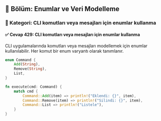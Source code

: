 ## 📘 Bölüm: Enumlar ve Veri Modelleme  
### 🔹 Kategori: CLI komutları veya mesajları için enumlar kullanma  
#### ✅ Cevap 429: CLI komutları veya mesajları için enumlar kullanma

CLI uygulamalarında komutları veya mesajları modellemek için enumlar kullanılabilir. Her komut bir enum varyantı olarak tanımlanır.

```rust
enum Command {
    Add(String),
    Remove(String),
    List,
}

fn execute(cmd: Command) {
    match cmd {
        Command::Add(item) => println!("Eklendi: {}", item),
        Command::Remove(item) => println!("Silindi: {}", item),
        Command::List => println!("Listele"),
    }
}
```

